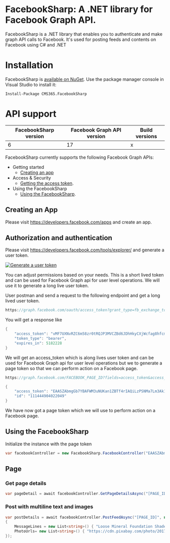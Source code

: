 # FacebookSharp: A .NET library for Facebook Graph API.
FacebookSharp is a .NET library that enables you to authenticate and make graph API calls to Facebook. It's used for posting feeds and contents on Facebook using C# and .NET
# Installation
FacebookSharp is [available on NuGet](https://www.nuget.org/packages/CMS365.FacebookSharp/). Use the package manager
console in Visual Studio to install it:

```pwsh
Install-Package CMS365.FacebookSharp
```
# API support

| FacebookSharp version | Facebook Graph API version | Build versions
| -------------------- | ------------------- |----------------------- |
| 6                    | 17                  | x                      |

FacebookSharp currently supports the following Facebook Graph APIs:

-   Getting started
    -   [Creating an app](#creating-an-app)
-   Access & Security
    -   [Getting the access token](#authorization-and-authentication).
-   Using the FacebookSharp
    -   [Using the FacebookSharp](#using-the-facebookSharp).

## Creating an App

Please visit https://developers.facebook.com/apps and create an app.

## Authorization and authentication

Please visit https://developers.facebook.com/tools/explorer/ and generate a user token.

[![Generate a user token](https://i.imgur.com/a2WvGaH.png)](https://developers.facebook.com/tools/explorer/)

You can adjust permissions based on your needs. This is a short lived token and can be used for Facebook Graph api for user level operations. We will use it to generate a long live user token.

User postman and send a request to the following endpoint and get a long lived user token.

```C#
https://graph.facebook.com/oauth/access_token?grant_type=fb_exchange_token&client_id=APP_CLIENT_ID&client_secret=APP_CLIENT_SECRET&fb_exchange_token=YOUR_SHORT_LIVED_USER_TOKEN_HERE
```
You will get a response like 
```C#
{
    "access_token": "vMF7UXNvRZC6m58zr0tRQJP3MVCZBd6JDhHkyCXjWcfag8hfcmjImn85B2YPZAUYK4eirj9ZA0ZAsp1TocZD",
    "token_type": "bearer",
    "expires_in": 5182228
}
```
We will get an access_token which is along lives user token and can be used for Facebook Graph api for user level operations but we to generate a page token so that we can perform action on a Facebook page.
```C#
https://graph.facebook.com/FACEBOOK_PAGE_ID?fields=access_token&access_token=LONG_LIVED_USER_TOKEN
```

```C#
{
    "access_token": "EAASZAbmgGb7YBAFWM3uNUKan1ZBTf4rIAQiLzPSNMa7Lm3Ak1R8tNAVwsORl0LZAcPNEURzFgl6",
    "id": "111444904022049"
}
```
We have now got a page token which we will use to perform action on a Facebook page.

## Using the FacebookSharp
 Initialize the instance with the page token
```C#
var facebookController = new FacebookSharp.FacebookController("EAASZAbmgGb7YBAFWM3uNUKan1ZBTf4rIAQiLzPSNMa7Lm3Ak1R8tNAVwsORl0LZAcPNEURzFgl6");
```
## Page
### Get page details
```C#
var pageDetail = await facebookController.GetPageDetailsAsync("[PAGE_ID]");
```
### Post with multiline text and images
```C#
var postDetails = await facebookController.PostFeedAsync("[PAGE_ID]", new FacebookSharp.Entities.PageFeedRequestContent()
{
    MessageLines = new List<string>() { "Loose Mineral Foundation Shade", "https://google.com","$20" },
    PhotoUrls= new List<string>() { "https://cdn.pixabay.com/photo/2017/09/01/00/15/png-2702691_640.png" }
});
```


